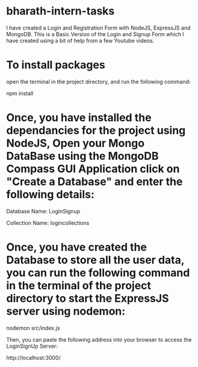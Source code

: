 # bharath-intern-tasks
I have created a Login and Registration Form with NodeJS, ExpressJS and MongoDB. This is a Basic Version of the Login and Signup Form which I have created using a bit of help from a few Youtube videos.

# To install packages
open the terminal in the project directory, and run the following command:

  npm install

# Once, you have installed the dependancies for the project using NodeJS, Open your Mongo DataBase using the MongoDB Compass GUI Application click on "Create a Database" and enter the following details:

Database Name: LoginSignup

Collection Name: logincollections


# Once, you have created the Database to store all the user data, you can run the following command in the terminal of the project directory to start the ExpressJS server using nodemon:

nodemon src/index.js


Then, you can paste the following address into your browser to access the LoginSignUp Server:

http://localhost:3000/
